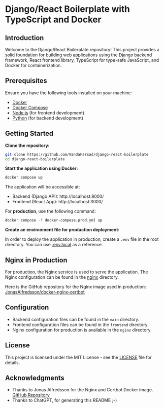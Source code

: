# Django/React Boilerplate with TypeScript and Docker

## Introduction

Welcome to the Django/React Boilerplate repository! This project provides a solid foundation for building web applications using the Django backend framework, React frontend library, TypeScript for type-safe JavaScript, and Docker for containerization.

## Prerequisites

Ensure you have the following tools installed on your machine:

- [Docker](https://www.docker.com/)
- [Docker Compose](https://docs.docker.com/compose/)
- [Node.js](https://nodejs.org/) (for frontend development)
- [Python](https://www.python.org/) (for backend development)

## Getting Started

**Clone the repository:**

```bash
git clone https://github.com/VandaFarsad/django-react-boilerplate
cd django-react-boilerplate
```

**Start the application using Docker:**

```bash
docker compose up
```

The application will be accessible at:

- Backend (Django API): http://localhost:8000/
- Frontend (React App): http://localhost:3000/

For **production**, use the following command:

```bash
docker compose -f docker-compose.prod.yml up
```

**Create an environment file for production deployment:**

In order to deploy the application in production, create a `.env` file in the root directory. You can use [.env.local](.env.local) as a reference.

## Nginx in Production

For production, the Nginx service is used to serve the application. The Nginx configuration can be found in the [nginx](./nginx) directory.

Here is the GitHub repository for the Nginx image used in production: [JonasAlfredsson/docker-nginx-certbot](https://github.com/JonasAlfredsson/docker-nginx-certbot)

## Configuration

- Backend configuration files can be found in the `main` directory.
- Frontend configuration files can be found in the `frontend` directory.
- Nginx configuration for production is available in the `nginx` directory.

## License

This project is licensed under the MIT License - see the [LICENSE](./LICENSE) file for details.

## Acknowledgments

- Thanks to Jonas Alfredsson for the Nginx and Certbot Docker image. [GitHub Repository](https://github.com/JonasAlfredsson/docker-nginx-certbot)
- Thanks to ChatGPT, for generating this README ;-)
